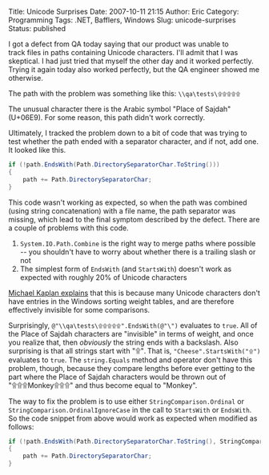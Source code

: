 Title: Unicode Surprises
Date: 2007-10-11 21:15
Author: Eric
Category: Programming
Tags: .NET, Bafflers, Windows
Slug: unicode-surprises
Status: published

I got a defect from QA today saying that our product was unable to
track files in paths containing Unicode characters. I'll admit that I
was skeptical. I had just tried that myself the other day and it worked
perfectly. Trying it again today also worked perfectly, but the QA
engineer showed me otherwise.

<!--more-->

The path with the problem was something like this: `\\qa\tests\۩۩۩۩۩`

The unusual character there is the Arabic symbol "Place of Sajdah"
(U+06E9). For some reason, this path didn't work correctly.

Ultimately, I tracked the problem down to a bit of code that was trying
to test whether the path ended with a separator character, and if not,
add one. It looked like this.

```csharp
if (!path.EndsWith(Path.DirectorySeparatorChar.ToString()))
{
    path += Path.DirectorySeparatorChar;
}
```

This code wasn't working as expected, so when the path was combined
(using string concatenation) with a file name, the path separator was
missing, which lead to the final symptom described by the defect. There
are a couple of problems with this code.

1.  `System.IO.Path.Combine` is the right way to merge paths where
    possible -- you shouldn't have to worry about whether there is a
    trailing slash or not
2.  The simplest form of `EndsWith` (and `StartsWith`) doesn't work as
    expected with roughly 20% of Unicode characters

[Michael Kaplan
explains](http://blogs.msdn.com/michkap/archive/2005/01/18/355210.aspx)
that this is because many Unicode characters don't have entries in the
Windows sorting weight tables, and are therefore effectively invisible
for some comparisons.

Surprisingly, `@"\\qa\tests\۩۩۩۩۩".EndsWith(@"\")` evaluates to `true`.
All of the Place of Sajdah characters are "invisible" in terms of
weight, and once you realize that, then *obviously* the string ends with
a backslash. Also surprising is that all strings start with "۩". That
is, `"Cheese".StartsWith("۩")` evaluates to `true`. The `string.Equals`
method and operator don't have this problem, though, because they
compare lengths before ever getting to the part where the Place of
Sajdah characters would be thrown out of "۩۩۩Monkey۩۩۩" and thus become
equal to "Monkey".

The way to fix the problem is to use either `StringComparison.Ordinal`
or `StringComparison.OrdinalIgnoreCase` in the call to `StartsWith` or
`EndsWith`. So the code snippet from above would work as expected when
modified as follows:

```csharp
if (!path.EndsWith(Path.DirectorySeparatorChar.ToString(), StringComparison.OrdinalIgnoreCase))
{
    path += Path.DirectorySeparatorChar;
}
```
